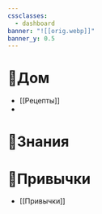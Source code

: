 ```yaml
---
cssclasses:
  - dashboard
banner: "![[orig.webp]]"
banner_y: 0.5
---
```



# 🏡Дом

- [[Рецепты]]
- 
# 📝Знания

# 🎼Привычки

- [[Привычки]]